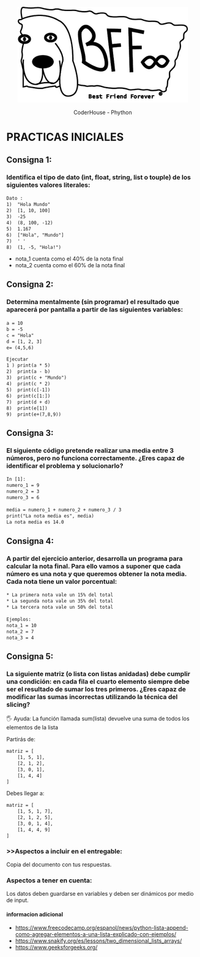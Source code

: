 
<p align="center">
  <p align="center">    
    <img src="https://github.com/JesusRamirezGamarra/CoderHouse_ReactJS/blob/Desafio-07/public/images/Logo_Negro.png" alt="BFFs" height="250">    
  </p>
  <p align="center">
       CoderHouse - Phython
  </p>
</p>

# PRACTICAS INICIALES

## Consigna 1:  
### Identifica el tipo de dato (int, float, string, list o touple) de los siguientes valores literales:

```
Dato : 
1)  "Hola Mundo" 
2)  [1, 10, 100]
3)  -25
4)  (8, 100, -12)
5)  1.167
6)  ["Hola", "Mundo"]
7)  ' '
8)  (1, -5, "Hola!")
```
* nota_1 cuenta como el 40% de la nota final
* nota_2 cuenta como el 60% de la nota final

## Consigna 2:  
### Determina mentalmente (sin programar) el resultado que aparecerá por pantalla a partir de las siguientes variables:

```
a = 10
b = -5
c = "Hola"
d = [1, 2, 3]
e= (4,5,6)
```

```
Ejecutar
1 ) print(a * 5)  
2)  print(a - b)    
3)  print(c + "Mundo") 
4)  print(c * 2)        
5)  print(c[-1])        
6)  print(c[1:])    
7)  print(d + d)       
8)  print(e[1])
9)  print(e+(7,8,9))

```

## Consigna 3:  
### El siguiente código pretende realizar una media entre 3 números, pero no funciona correctamente. ¿Eres capaz de identificar el problema y solucionarlo?

```
In [1]:
numero_1 = 9
numero_2 = 3
numero_3 = 6
​
media = numero_1 + numero_2 + numero_3 / 3
print("La nota media es", media)
La nota media es 14.0

```

## Consigna 4:  
### A partir del ejercicio anterior, desarrolla un programa para calcular la nota final. Para ello vamos a suponer que cada número es una nota y que queremos obtener la nota media. Cada nota tiene un valor porcentual:

```
* La primera nota vale un 15% del total
* La segunda nota vale un 35% del total
* La tercera nota vale un 50% del total

Ejemplos:
nota_1 = 10
nota_2 = 7
nota_3 = 4

```


## Consigna 5:  
### La siguiente matriz (o lista con listas anidadas) debe cumplir una condición: en cada fila el cuarto elemento siempre debe ser el resultado de sumar los tres primeros. ¿Eres capaz de modificar las sumas incorrectas utilizando la técnica del slicing?

🖐 Ayuda:  La función llamada sum(lista) devuelve una suma de todos los elementos de la lista


Partirás de: 

```
matriz = [ 
    [1, 5, 1],
    [2, 1, 2],
    [3, 0, 1],
    [1, 4, 4]
]

```

Debes llegar a: 

```
matriz = [ 
    [1, 5, 1, 7],
    [2, 1, 2, 5],
    [3, 0, 1, 4],
    [1, 4, 4, 9]
]

```


### >>Aspectos a incluir en el entregable:
Copia del documento con tus respuestas.

### Aspectos a tener en cuenta:
Los datos deben guardarse en variables y deben ser dinámicos por medio de input.


#### informacion adicional 
* https://www.freecodecamp.org/espanol/news/python-lista-append-como-agregar-elementos-a-una-lista-explicado-con-ejemplos/
* https://www.snakify.org/es/lessons/two_dimensional_lists_arrays/
* https://www.geeksforgeeks.org/